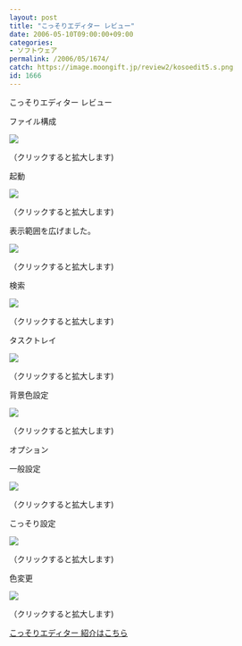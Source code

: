 ```yaml
---
layout: post
title: "こっそりエディター レビュー"
date: 2006-05-10T09:00:00+09:00
categories:
- ソフトウェア
permalink: /2006/05/1674/
catch: https://image.moongift.jp/review2/kosoedit5.s.png
id: 1666
---
```

こっそりエディター レビュー  
<!--more-->

ファイル構成

  

[![](https://image.moongift.jp/review2/kosoedit1.s.png)](https://image.moongift.jp/review2/kosoedit1.png)  
  
（クリックすると拡大します)

  

起動

  

[![](https://image.moongift.jp/review2/kosoedit2.s.png)](https://image.moongift.jp/review2/kosoedit2.png)  
  
（クリックすると拡大します)

  

表示範囲を広げました。

  

[![](https://image.moongift.jp/review2/kosoedit3.s.png)](https://image.moongift.jp/review2/kosoedit3.png)  
  
（クリックすると拡大します)

  

検索

  

[![](https://image.moongift.jp/review2/kosoedit4.s.png)](https://image.moongift.jp/review2/kosoedit4.png)  
  
（クリックすると拡大します)

  

タスクトレイ

  

[![](https://image.moongift.jp/review2/kosoedit5.s.png)](https://image.moongift.jp/review2/kosoedit5.png)  
  
（クリックすると拡大します)

  

背景色設定

  

[![](https://image.moongift.jp/review2/kosoedit6.s.png)](https://image.moongift.jp/review2/kosoedit6.png)  
  
（クリックすると拡大します)

  

オプション

  

一般設定

  

[![](https://image.moongift.jp/review2/kosoedit7.s.png)](https://image.moongift.jp/review2/kosoedit7.png)  
  
（クリックすると拡大します)

  

こっそり設定

  

[![](https://image.moongift.jp/review2/kosoedit8.s.png)](https://image.moongift.jp/review2/kosoedit8.png)  
  
（クリックすると拡大します)

  

色変更

  

[![](https://image.moongift.jp/review2/kosoedit9.s.png)](https://image.moongift.jp/review2/kosoedit9.png)  
  
（クリックすると拡大します)

  

[こっそりエディター 紹介はこちら](http://fw.moongift.jp/intro/i-1668.html)

